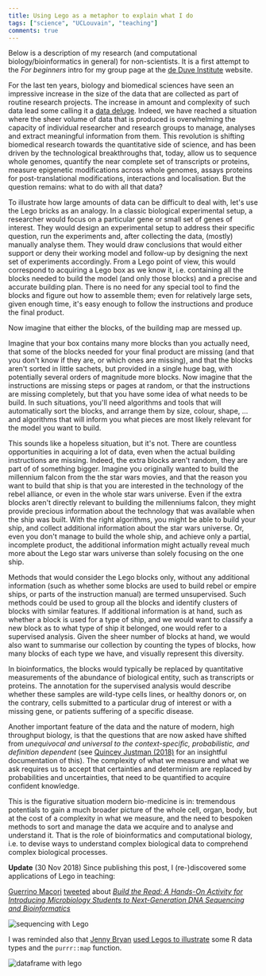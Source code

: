 ```yaml
---
title: Using Lego as a metaphor to explain what I do
tags: ["science", "UCLouvain", "teaching"]
comments: true
---
```


Below is a description of my research (and computational
biology/bioinformatics in general) for non-scientists. It is a first
attempt to the *For beginners* intro for my group page at the [de Duve
Institute](https://www.deduveinstitute.be/) website.


For the last ten years, biology and biomedical sciences have seen an
impressive increase in the size of the data that are collected as part
of routine research projects. The increase in amount and complexity of
such data lead some calling it a [data
deluge](https://www.nature.com/articles/ncb2558). Indeed, we have
reached a situation where the sheer volume of data that is produced is
overwhelming the capacity of individual researcher and research groups
to manage, analyses and extract meaningful information from them. This
revolution is shifting biomedical research towards the quantitative
side of science, and has been driven by the technological
breakthroughs that, today, allow us to sequence whole genomes,
quantify the near complete set of transcripts or proteins, measure
epigenetic modifications across whole genomes, assays proteins for
post-translational modifications, interactions and localisation. But
the question remains: what to do with all that data?

To illustrate how large amounts of data can be difficult to deal with,
let's use the Lego bricks as an analogy. In a classic biological
experimental setup, a researcher would focus on a particular gene or
small set of genes of interest. They would design an experimental
setup to address their specific question, run the experiments and,
after collecting the data, (mostly) manually analyse them. They would
draw conclusions that would either support or deny their working model
and follow-up by designing the next set of experiments
accordingly. From a Lego point of view, this would correspond to
acquiring a Lego box as we know it, i.e. containing all the blocks
needed to build the model (and only those blocks) and a precise and
accurate building plan. There is no need for any special tool to find
the blocks and figure out how to assemble them; even for relatively
large sets, given enough time, it's easy enough to follow the
instructions and produce the final product.

Now imagine that either the blocks, of the building map are messed up.

Imagine that your box contains many more blocks than you actually
need, that some of the blocks needed for your final product are
missing (and that you don't know if they are, or which ones are
missing), and that the blocks aren't sorted in little sachets, but
provided in a single huge bag, with potentially several orders of
magnitude more blocks. Now imagine that the instructions are missing
steps or pages at random, or that the instructions are missing
completely, but that you have some idea of what needs to be build. In
such situations, you'll need algorithms and tools that will
automatically sort the blocks, and arrange them by size, colour,
shape, ... and algorithms that will inform you what pieces are most
likely relevant for the model you want to build.


This sounds like a hopeless situation, but it's not. There are
countless opportunities in acquiring a lot of data, even when the
actual building instructions are missing. Indeed, the extra blocks
aren't random, they are part of of something bigger. Imagine you
originally wanted to build the millennium falcon from the the star
wars movies, and that the reason you want to build that ship is that
you are interested in the technology of the rebel alliance, or even in
the whole star wars universe. Even if the extra blocks aren't directly
relevant to building the millenniums falcon, they might provide
precious information about the technology that was available when the
ship was built. With the right algorithms, you might be able to build
your ship, and collect additional information about the star wars
universe. Or, even you don't manage to build the whole ship, and
achieve only a partial, incomplete product, the additional information
might actually reveal much more about the Lego star wars universe than
solely focusing on the one ship.

Methods that would consider the Lego blocks only, without any
additional information (such as whether some blocks are used to build
rebel or empire ships, or parts of the instruction manual) are termed
unsupervised. Such methods could be used to group all the blocks and
identify clusters of blocks with similar features. If additional
information is at hand, such as whether a block is used for a type of
ship, and we would want to classify a new block as to what type of
ship it belonged, one would refer to a supervised analysis. Given the
sheer number of blocks at hand, we would also want to summarise our
collection by counting the types of blocks, how many blocks of each
type we have, and visually represent this diversity.

In bioinformatics, the blocks would typically be replaced by
quantitative measurements of the abundance of biological entity, such
as transcripts or proteins. The annotation for the supervised analysis
would describe whether these samples are wild-type cells lines, or
healthy donors or, on the contrary, cells submitted to a particular
drug of interest or with a missing gene, or patients suffering of a
specific disease.

Another important feature of the data and the nature of modern, high
throughput biology, is that the questions that are now asked have
shifted from *unequivocal and universal to the context-specific,
probabilistic, and definition dependent* (see [Quincey Justman
(2018)](https://www.cell.com/cell-systems/fulltext/S2405-4712(18)30441-1)
for an insightful documentation of this). The complexity of what we
measure and what we ask requires us to accept that certainties and
determinism are replaced by probabilities and uncertainties, that need
to be quantified to acquire confident knowledge.

This is the figurative situation modern bio-medicine is in: tremendous
potentials to gain a much broader picture of the whole cell, organ,
body, but at the cost of a complexity in what we measure, and the need
to bespoken methods to sort and manage the data we acquire and to
analyse and understand it. That is the role of bioinformatics and
computational biology, i.e. to devise ways to understand complex
biological data to comprehend complex biological processes.

**Update** (30 Nov 2018) Since publishing this post, I (re-)discovered
some applications of Lego in teaching:

[Guerrino Macori](https://twitter.com/guerrinomacori)
[tweeted](https://twitter.com/guerrinomacori/status/1068433465035685888)
about [*Build the Read: A Hands-On Activity for Introducing
Microbiology Students to Next-Generation DNA Sequencing and
Bioinformatics*](http://www.asmscience.org/content/journal/jmbe/10.1128/jmbe.v18i3.1363)

![sequencing with Lego](https://pbs.twimg.com/media/DtPWkJSWkAAweb2.jpg)

I was reminded also that [Jenny Bryan](https://jennybryan.org/about/)
[used Legos to
illustrate](https://speakerdeck.com/jennybc/data-rectangling) some R
data types and the `purrr::map` function.

![dataframe with lego](https://raw.githubusercontent.com/jennybc/lego-rstats/master/lego-rstats_013-smaller.jpg)
